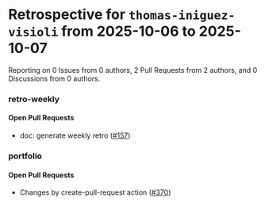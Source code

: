 # Retrospective for `thomas-iniguez-visioli` from 2025-10-06 to 2025-10-07

Reporting on 0 Issues from 0 authors, 2 Pull Requests from 2 authors, and 0 Discussions from 0 authors.


### retro-weekly

#### Open Pull Requests

- doc: generate weekly retro ([#157](https://github.com/thomas-iniguez-visioli/retro-weekly/pull/157))

### portfolio

#### Open Pull Requests

- Changes by create-pull-request action ([#370](https://github.com/thomas-iniguez-visioli/portfolio/pull/370))